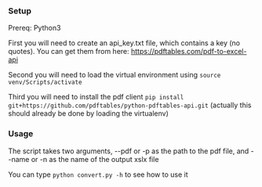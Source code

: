 ### Setup

Prereq: Python3

First you will need to create an api_key.txt file, which contains a key (no quotes). You can get them from here: https://pdftables.com/pdf-to-excel-api

Second you will need to load the virtual environment using `source venv/Scripts/activate`

Third you will need to install the pdf client `pip install git+https://github.com/pdftables/python-pdftables-api.git` (actually this should already be done by loading the virtualenv)

### Usage

The script takes two arguments, --pdf or -p as the path to the pdf file, and --name or -n as the name of the output xslx file

You can type `python convert.py -h` to see how to use it
